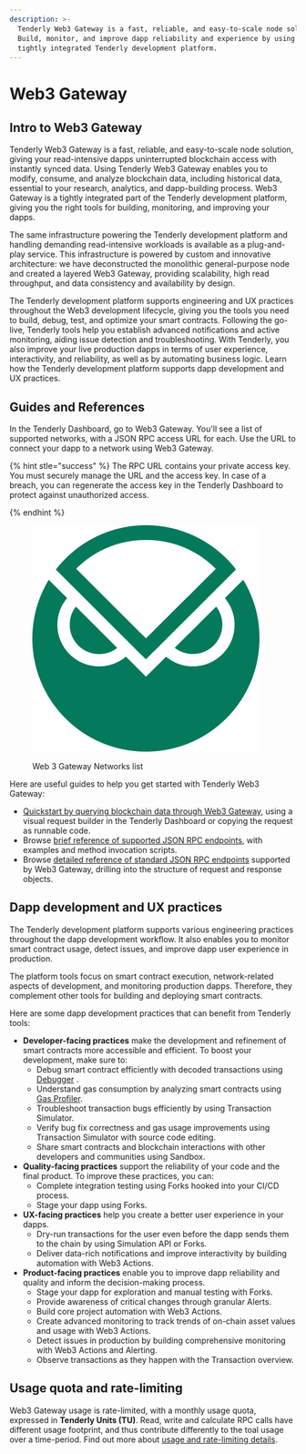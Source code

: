 ```yaml
---
description: >-
  Tenderly Web3 Gateway is a fast, reliable, and easy-to-scale node solution.
  Build, monitor, and improve dapp reliability and experience by using the
  tightly integrated Tenderly development platform.
---
```


# Web3 Gateway

## Intro to Web3 Gateway

Tenderly Web3 Gateway is a fast, reliable, and easy-to-scale node solution, giving your read-intensive dapps uninterrupted blockchain access with instantly synced data. Using Tenderly Web3 Gateway enables you to modify, consume, and analyze blockchain data, including historical data, essential to your research, analytics, and dapp-building process. Web3 Gateway is a tightly integrated part of the Tenderly development platform, giving you the right tools for building, monitoring, and improving your dapps.

The same infrastructure powering the Tenderly development platform and handling demanding read-intensive workloads is available as a plug-and-play service. This infrastructure is powered by custom and innovative architecture: we have deconstructed the monolithic general-purpose node and created a layered Web3 Gateway, providing scalability, high read throughput, and data consistency and availability by design.

The Tenderly development platform supports engineering and UX practices throughout the Web3 development lifecycle, giving you the tools you need to build, debug, test, and optimize your smart contracts. Following the go-live, Tenderly tools help you establish advanced notifications and active monitoring, aiding issue detection and troubleshooting. With Tenderly, you also improve your live production dapps in terms of user experience, interactivity, and reliability, as well as by automating business logic. Learn how the Tenderly development platform supports dapp development and UX practices.

## Guides and References

In the Tenderly Dashboard, go to Web3 Gateway. You'll see a list of supported networks, with a JSON RPC access URL for each. Use the URL to connect your dapp to a network using Web3 Gateway.

{% hint stle="success" %}
The RPC URL contains your private access key. You must securely manage the URL and the access key. In case of a breach, you can regenerate the access key in the Tenderly Dashboard to protect against unauthorized access.

{% endhint %}

<figure><img src="../.gitbook/assets/image.png" alt=""><figcaption><p>Web 3 Gateway Networks list</p></figcaption></figure>

Here are useful guides to help you get started with Tenderly Web3 Gateway:

- [Quickstart by querying blockchain data through Web3 Gateway](quickstart-query-blockchain.md), using a visual request builder in the Tenderly Dashboard or copying the request as runnable code.
- Browse [brief reference of supported JSON RPC endpoints](brief-json-rpc.md), with examples and method invocation scripts.
- Browse [detailed reference of standard JSON RPC endpoints](detailed-json-rpc.md) supported by Web3 Gateway, drilling into the structure of request and response objects.

## Dapp development and UX practices

The Tenderly development platform supports various engineering practices throughout the dapp development workflow. It also enables you to monitor smart contract usage, detect issues, and improve dapp user experience in production.

The platform tools focus on smart contract execution, network-related aspects of development, and monitoring production dapps. Therefore, they complement other tools for building and deploying smart contracts.

Here are some dapp development practices that can benefit from Tenderly tools:

- **Developer-facing practices** make the development and refinement of smart contracts more accessible and efficient. To boost your development, make sure to:
  - Debug smart contract efficiently with decoded transactions using [Debugger](../debugger/how-to-use-tenderly-debugger/investigating-a-failed-transaction.md) .
  - Understand gas consumption by analyzing smart contracts using [Gas Profiler](debugger/how-to-use-tenderly-debugger/).
  - Troubleshoot transaction bugs efficiently by using Transaction Simulator.
  - Verify bug fix correctness and gas usage improvements using Transaction Simulator with source code editing.
  - Share smart contracts and blockchain interactions with other developers and communities using Sandbox.
- **Quality-facing practices** support the reliability of your code and the final product. To improve these practices, you can:
  - Complete integration testing using Forks hooked into your CI/CD process.
  - Stage your dapp using Forks.
- **UX-facing practices** help you create a better user experience in your dapps.
  - Dry-run transactions for the user even before the dapp sends them to the chain by using Simulation API or Forks.
  - Deliver data-rich notifications and improve interactivity by building automation with Web3 Actions.
- **Product-facing practices** enable you to improve dapp reliability and quality and inform the decision-making process.
  - Stage your dapp for exploration and manual testing with Forks.
  - Provide awareness of critical changes through granular Alerts.
  - Build core project automation with Web3 Actions.
  - Create advanced monitoring to track trends of on-chain asset values and usage with Web3 Actions.
  - Detect issues in production by building comprehensive monitoring with Web3 Actions and Alerting.
  - Observe transactions as they happen with the Transaction overview.

## Usage quota and rate-limiting

Web3 Gateway usage is rate-limited, with a monthly usage quota, expressed in **Tenderly Units (TU)**. Read, write and calculate RPC calls have different usage footprint, and thus contribute differently to the toal usage over a time-period. Find out more about [usage and rate-limiting details](04-pricing.md).
